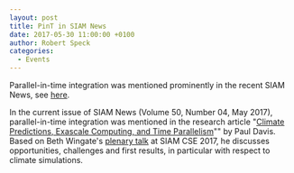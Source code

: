 ```yaml
---
layout: post
title: PinT in SIAM News
date: 2017-05-30 11:00:00 +0100
author: Robert Speck
categories:
  - Events
---
```


Parallel-in-time integration was mentioned prominently in the recent SIAM News, see [here](https://sinews.siam.org/Details-Page/climate-prediction-exascale-computing-and-time-parallelism).

<!--more-->

In the current issue of SIAM News (Volume 50, Number 04, May 2017), parallel-in-time integration was mentioned in the research article "[Climate Predictions, Exascale Computing, and Time Parallelism](https://sinews.siam.org/Details-Page/climate-prediction-exascale-computing-and-time-parallelism)"" by Paul Davis.
Based on Beth Wingate's [plenary talk](/events/2016/07/19/siamcse.html) at SIAM CSE 2017, he discusses opportunities, challenges and first results, in particular with respect to climate simulations.
